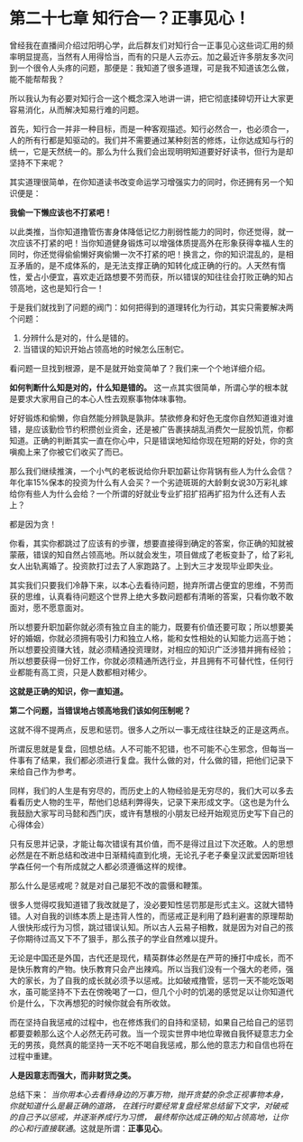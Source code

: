 # 第二十七章 知行合一？正事见心！

曾经我在直播间介绍过阳明心学，此后群友们对知行合一正事见心这些词汇用的频率明显提高，当然有人用得恰当，而有的只是人云亦云。加之最近许多朋友多次问到一个很令人头疼的问题，那便是：我知道了很多道理，可是我不知道该怎么做，能不能帮帮我？

所以我认为有必要对知行合一这个概念深入地讲一讲，把它彻底揉碎切开让大家更容易消化，从而解决知易行难的问题。

首先，知行合一并非一种目标，而是一种客观描述。知行必然合一，也必须合一，人的所有行都是知驱动的。我们并不需要通过某种刻苦的修炼，让你达成知与行的统一，它是天然统一的。那么为什么我们会出现明明知道要好好读书，但行为是却坚持不下来呢？

其实道理很简单，在你知道读书改变命运学习增强实力的同时，你还拥有另一个知识便是：

**我偷一下懒应该也不打紧吧！**

以此类推，当你知道撸管伤害身体降低记忆力削弱性能力的同时，你还觉得，就一次应该不打紧的吧！当你知道健身锻炼可以增强体质提高外在形象获得幸福人生的同时，你还觉得偷偷懒好爽偷懒一次不打紧的吧！换言之，你的知识混乱的，是相互矛盾的，是不成体系的，是无法支撑正确的知转化成正确的行的。人天然有惰性，爱占小便宜，喜欢走近路想要不劳而获，所以错误的知往往会打败正确的知占领高地，这也是知行合一！

于是我们就找到了问题的阀门：如何把得到的道理转化为行动，其实只需要解决两个问题：

1.	分辨什么是对的，什么是错的。
2.	当错误的知识开始占领高地的时候怎么压制它。
    
看问题一旦找到根源，是不是就开始变简单了？我们来一个个地详细介绍。

**如何判断什么知是对的，什么知是错的。** 这一点其实很简单，所谓心学的根本就是要求大家用自己的本心人性去观察事物体味事物。

好好锻炼和偷懒，你自然能分辨孰是孰非。禁欲修身和好色无度你自然知道谁对谁错，是应该勤俭节约积攒创业资金，还是被广告裹挟胡乱消费欠一屁股饥荒，你都知道。正确的判断其实一直在你心中，只是错误地知给你现在短期的好处，你的贪嗔痴上来了你被它们收买了而已。

那么我们继续推演，一个小气的老板说给你升职加薪让你背锅有些人为什么会信？ 年化率15%保本的投资为什么有人会买？一个劣迹斑斑的大龄剩女说30万彩礼嫁给你有些人为什么会给？一个所谓的好就业专业扩招扩招再扩招为什么还有人去上？

都是因为贪！

你看，其实你都跳过了应该有的步骤，想要直接得到确定的答案，你正确的知就被蒙蔽，错误的知自然占领高地。所以就会发生，项目做成了老板变卦了，给了彩礼女人出轨离婚了。投资款打过去了人家跑路了。上到大三才发现毕业即失业。

其实我们只要我们冷静下来，以本心去看待问题，抛弃所谓占便宜的思维，不劳而获的思维，认真看待问题这个世界上绝大多数问题都有清晰的答案，只看你敢不敢面对，愿不愿意面对。

所以想要升职加薪你就必须有独立自主的能力，既要有价值还要可取；所以想要美好的婚姻，你就必须拥有吸引力和独立人格，能和女性相处的认知能力远高于她；所以想要投资赚大钱，就必须精通投资理财，对相应的知识广泛涉猎并拥有经验；所以想要获得一份好工作，你就必须精通所选行业，并且拥有不可替代性，任何行业都能有高工资，只是人数都相对稀少。

**这就是正确的知识，你一直知道。**

**第二个问题，当错误地占领高地我们该如何压制呢？**

这就不得不提两点，反思和惩罚。很多人之所以一事无成往往缺乏的正是这两点。

所谓反思就是复盘，回想总结。人不可能不犯错，也不可能不心生邪念，但每当一件事有了结果，我们都必须进行复盘。我什么做的对，什么做的错，把他们记录下来给自己作为参考。

同样，我们的人生是有穷尽的，而历史上的人物经验是无穷尽的，我们大可以多去看看历史人物的生平，帮他们总结利弊得失，记录下来形成文字。（这也是为什么我鼓励大家写司马懿和西门庆，或许有慧根的小朋友已经开始观览历史写下自己的心得体会）

只有反思并记录，才能让每次错误有其价值，而不是得过且过下次还敢。人的思想必然是在不断总结和改进中日渐精纯直到化境，无论孔子老子秦皇汉武爱因斯坦钱学森任何一个有所成就之人都必须遵循这样的规律。

那么什么是惩戒呢？就是对自己屡犯不改的震慑和鞭策。

很多人觉得哎我知道错了我改就是了，没必要知性惩罚那是形式主义。这就大错特错。人对自我的训练本质上是违背人性的，而惩戒正是利用了趋利避害的原理帮助人很快形成行为习惯，跳过错误认知。所以古人云易子相教，就是因为对自己的孩子你期待过高又下不了狠手，那么孩子的学业自然难以提升。

无论是中国还是外国，古代还是现代，精英群体必然是在严苛的捶打中成长，而不是快乐教育的产物。快乐教育只会产出辣鸡。所以当我们没有一个强大的老师，强大的家长，为了自我的成长就必须予以惩戒。比如破戒撸管，惩罚一天不能吃饭喝水，虽可能坚持不下去在傍晚喝了一口，但几个小时的饥渴的感觉足以让你知道代价是什么，下次再想犯的时候你就会有所收敛。

而在坚持自我惩戒的过程中，也在修炼我们的自持和坚韧，如果自己给自己的惩罚都要耍赖那么这个人必然无药可救。当一个现实世界中地位卑微自我怀疑意志力全无的男孩，竟然真的能坚持一天不吃不喝自我惩戒，那么他的意志力和自信也将在过程中重建。

**人是因意志而强大，而非财货之类。**

总结下来：
_当你用本心去看待身边的万事万物，抛开贪婪的杂念正视事物本身，你就知道什么是最正确的道路，
在践行时要经常复盘经常总结留下文字，对破戒的自己予以惩戒，并逐渐养成行为习惯，
最终帮你达成正确的知占领高地，让你的心和行直接联通_。这就是所谓：**正事见心**。
